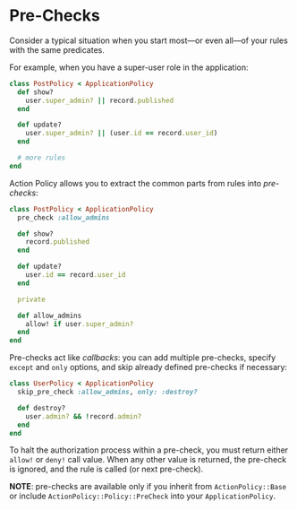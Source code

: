 # Pre-Checks

Consider a typical situation when you start most—or even all—of your rules with the same predicates.

For example, when you have a super-user role in the application:

```ruby
class PostPolicy < ApplicationPolicy
  def show?
    user.super_admin? || record.published
  end

  def update?
    user.super_admin? || (user.id == record.user_id)
  end

  # more rules
end
```

Action Policy allows you to extract the common parts from rules into _pre-checks_:

```ruby
class PostPolicy < ApplicationPolicy
  pre_check :allow_admins

  def show?
    record.published
  end

  def update?
    user.id == record.user_id
  end

  private

  def allow_admins
    allow! if user.super_admin?
  end
end
```

Pre-checks act like _callbacks_: you can add multiple pre-checks, specify `except` and `only` options, and skip already defined pre-checks if necessary:

```ruby
class UserPolicy < ApplicationPolicy
  skip_pre_check :allow_admins, only: :destroy?

  def destroy?
    user.admin? && !record.admin?
  end
end
```

To halt the authorization process within a pre-check, you must return either `allow!` or `deny!` call value. When any other value is returned, the pre-check is ignored, and the rule is called (or next pre-check).

**NOTE**: pre-checks are available only if you inherit from `ActionPolicy::Base` or include `ActionPolicy::Policy::PreCheck` into your `ApplicationPolicy`.
